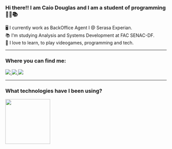 ### Hi there!! I am Caio Douglas and I am a student of programming 👨‍💻📚

🖥 I currently work as BackOffice Agent I @ Serasa Experian. <br>
📚 I'm studying Analysis and Systems Development at FAC SENAC-DF. <br>
🚀 I love to learn, to play videogames, programming and tech. 

<hr>

### Where you can find me:

<div> 
    <a href="mailto:caiodqribeiro@gmail.com">
        <img src="https://img.shields.io/badge/Gmail-D14836?style=for-the-badge&logo=gmail&logoColor=white" target="_blank">
    </a>
    <a href="https://www.linkedin.com/in/caiodqribeiro/" target="_blank">
        <img src="https://img.shields.io/badge/-LinkedIn-%230077B5?style=for-the-badge&logo=linkedin&logoColor=white" target="_blank">
    </a> 
    <a href="https://www.instagram.com/codetodestroy/" target="_blank">
        <img src="https://img.shields.io/badge/-Instagram-%23E4405F?style=for-the-badge&logo=instagram&logoColor=white" target="_blank">
    </a> 
</div>

<hr>

### What technologies have I been using?

<div align="left">
    <a href="https://github.com/codetodestroy">
        <img height="140em" src="https://github-readme-stats.vercel.app/api/top-langs/?username=codetodestroy&layout=compact&langs_count=7&theme=dark">
    </a> 
</div>
